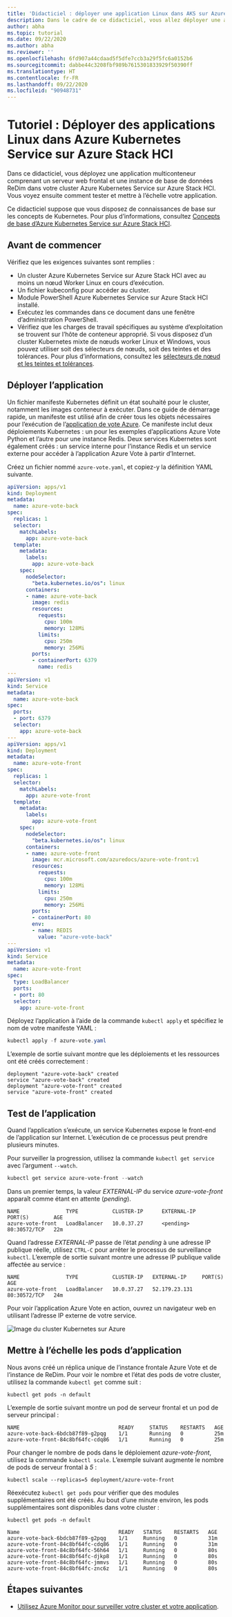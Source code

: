 ```yaml
---
title: 'Didacticiel : déployer une application Linux dans AKS sur Azure Stack HCI'
description: Dans le cadre de ce didacticiel, vous allez déployer une application Linux multiconteneur dans votre cluster à l’aide d’une image personnalisée stockée dans Azure Container Registry.
author: abha
ms.topic: tutorial
ms.date: 09/22/2020
ms.author: abha
ms.reviewer: ''
ms.openlocfilehash: 6fd907a44cdaad5f5dfe7ccb3a29f5fc6a0152b6
ms.sourcegitcommit: dabbe44c3208fbf989b7615301833929f50390ff
ms.translationtype: HT
ms.contentlocale: fr-FR
ms.lasthandoff: 09/22/2020
ms.locfileid: "90948731"
---
```

# <a name="tutorial-deploy-linux-applications-in-azure-kubernetes-service-on-azure-stack-hci"></a>Tutoriel : Déployer des applications Linux dans Azure Kubernetes Service sur Azure Stack HCI

Dans ce didacticiel, vous déployez une application multiconteneur comprenant un serveur web frontal et une instance de base de données ReDim dans votre cluster Azure Kubernetes Service sur Azure Stack HCI. Vous voyez ensuite comment tester et mettre à l’échelle votre application. 

Ce didacticiel suppose que vous disposez de connaissances de base sur les concepts de Kubernetes. Pour plus d’informations, consultez [Concepts de base d’Azure Kubernetes Service sur Azure Stack HCI](kubernetes-concepts.md).

## <a name="before-you-begin"></a>Avant de commencer

Vérifiez que les exigences suivantes sont remplies :

* Un cluster Azure Kubernetes Service sur Azure Stack HCI avec au moins un nœud Worker Linux en cours d’exécution. 
* Un fichier kubeconfig pour accéder au cluster.
* Module PowerShell Azure Kubernetes Service sur Azure Stack HCI installé.
* Exécutez les commandes dans ce document dans une fenêtre d’administration PowerShell.
* Vérifiez que les charges de travail spécifiques au système d’exploitation se trouvent sur l’hôte de conteneur approprié. Si vous disposez d’un cluster Kubernetes mixte de nœuds worker Linux et Windows, vous pouvez utiliser soit des sélecteurs de nœuds, soit des teintes et des tolérances. Pour plus d’informations, consultez les [sélecteurs de nœud et les teintes et tolérances](adapt-apps-mixed-os-clusters.md).

## <a name="deploy-the-application"></a>Déployer l’application

Un fichier manifeste Kubernetes définit un état souhaité pour le cluster, notamment les images conteneur à exécuter. Dans ce guide de démarrage rapide, un manifeste est utilisé afin de créer tous les objets nécessaires pour l’exécution de l’[application de vote Azure](https://github.com/Azure-Samples/azure-voting-app-redis). Ce manifeste inclut deux déploiements Kubernetes : un pour les exemples d’applications Azure Vote Python et l’autre pour une instance Redis. Deux services Kubernetes sont également créés : un service interne pour l’instance Redis et un service externe pour accéder à l’application Azure Vote à partir d’Internet.

Créez un fichier nommé `azure-vote.yaml`, et copiez-y la définition YAML suivante.

```yaml
apiVersion: apps/v1
kind: Deployment
metadata:
  name: azure-vote-back
spec:
  replicas: 1
  selector:
    matchLabels:
      app: azure-vote-back
  template:
    metadata:
      labels:
        app: azure-vote-back
    spec:
      nodeSelector:
        "beta.kubernetes.io/os": linux
      containers:
      - name: azure-vote-back
        image: redis
        resources:
          requests:
            cpu: 100m
            memory: 128Mi
          limits:
            cpu: 250m
            memory: 256Mi
        ports:
        - containerPort: 6379
          name: redis
---
apiVersion: v1
kind: Service
metadata:
  name: azure-vote-back
spec:
  ports:
  - port: 6379
  selector:
    app: azure-vote-back
---
apiVersion: apps/v1
kind: Deployment
metadata:
  name: azure-vote-front
spec:
  replicas: 1
  selector:
    matchLabels:
      app: azure-vote-front
  template:
    metadata:
      labels:
        app: azure-vote-front
    spec:
      nodeSelector:
        "beta.kubernetes.io/os": linux
      containers:
      - name: azure-vote-front
        image: mcr.microsoft.com/azuredocs/azure-vote-front:v1
        resources:
          requests:
            cpu: 100m
            memory: 128Mi
          limits:
            cpu: 250m
            memory: 256Mi
        ports:
        - containerPort: 80
        env:
        - name: REDIS
          value: "azure-vote-back"
---
apiVersion: v1
kind: Service
metadata:
  name: azure-vote-front
spec:
  type: LoadBalancer
  ports:
  - port: 80
  selector:
    app: azure-vote-front
```

Déployez l’application à l’aide de la commande `kubectl apply` et spécifiez le nom de votre manifeste YAML :

```PowerShell
kubectl apply -f azure-vote.yaml
```

L’exemple de sortie suivant montre que les déploiements et les ressources ont été créés correctement :

```output
deployment "azure-vote-back" created
service "azure-vote-back" created
deployment "azure-vote-front" created
service "azure-vote-front" created
```

## <a name="test-the-application"></a>Test de l’application

Quand l’application s’exécute, un service Kubernetes expose le front-end de l’application sur Internet. L’exécution de ce processus peut prendre plusieurs minutes.

Pour surveiller la progression, utilisez la commande `kubectl get service` avec l’argument `--watch`.

```PowerShell
kubectl get service azure-vote-front --watch
```

Dans un premier temps, la valeur *EXTERNAL-IP* du service *azure-vote-front* apparaît comme étant en attente (*pending*).

```output
NAME               TYPE           CLUSTER-IP      EXTERNAL-IP   PORT(S)        AGE
azure-vote-front   LoadBalancer   10.0.37.27      <pending>     80:30572/TCP   22m
```

Quand l’adresse *EXTERNAL-IP* passe de l’état *pending* à une adresse IP publique réelle, utilisez `CTRL-C` pour arrêter le processus de surveillance `kubectl`. L’exemple de sortie suivant montre une adresse IP publique valide affectée au service :

```output
NAME               TYPE           CLUSTER-IP   EXTERNAL-IP     PORT(S)        AGE
azure-vote-front   LoadBalancer   10.0.37.27   52.179.23.131   80:30572/TCP   24m
```

Pour voir l’application Azure Vote en action, ouvrez un navigateur web en utilisant l’adresse IP externe de votre service.

![Image du cluster Kubernetes sur Azure](media/deploy-linux-application/azure-vote.png)

## <a name="scale-application-pods"></a>Mettre à l’échelle les pods d’application

Nous avons créé un réplica unique de l’instance frontale Azure Vote et de l’instance de ReDim. Pour voir le nombre et l’état des pods de votre cluster, utilisez la commande `kubectl get` comme suit :

```console
kubectl get pods -n default
```

L’exemple de sortie suivant montre un pod de serveur frontal et un pod de serveur principal :

```
NAME                                READY     STATUS    RESTARTS   AGE
azure-vote-back-6bdcb87f89-g2pqg    1/1       Running   0          25m
azure-vote-front-84c8bf64fc-cdq86   1/1       Running   0          25m
```

Pour changer le nombre de pods dans le déploiement *azure-vote-front*, utilisez la commande `kubectl scale`. L’exemple suivant augmente le nombre de pods de serveur frontal à *5* :

```console
kubectl scale --replicas=5 deployment/azure-vote-front
```

Réexécutez `kubectl get pods` pour vérifier que des modules supplémentaires ont été créés. Au bout d’une minute environ, les pods supplémentaires sont disponibles dans votre cluster :

```console
kubectl get pods -n default

Name                                READY   STATUS    RESTARTS   AGE
azure-vote-back-6bdcb87f89-g2pqg    1/1     Running   0          31m
azure-vote-front-84c8bf64fc-cdq86   1/1     Running   0          31m
azure-vote-front-84c8bf64fc-56h64   1/1     Running   0          80s
azure-vote-front-84c8bf64fc-djkp8   1/1     Running   0          80s
azure-vote-front-84c8bf64fc-jmmvs   1/1     Running   0          80s
azure-vote-front-84c8bf64fc-znc6z   1/1     Running   0          80s
```

## <a name="next-steps"></a>Étapes suivantes

* [Utilisez Azure Monitor pour surveiller votre cluster et votre application](/azure/azure-monitor/insights/container-insights-enable-arc-enabled-clusters).
